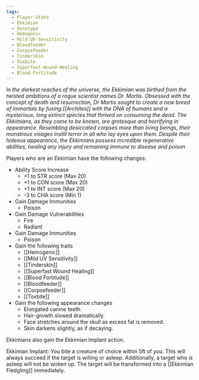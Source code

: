 ```yaml
---
tags:
  - Player-State
  - Ekkimian
  - Xenotype
  - Hemogenic
  - Mild-UV-Sensitivity
  - Bloodfeeder
  - Corpsefeeder
  - Tinderskin
  - Toxbite
  - Superfast-Wound-Healing
  - Blood-Fortitude
---
```

*In the darkest reaches of the universe, the Ekkimian was birthed from the twisted ambitions of a rogue scientist names Dr. Mortis. Obsessed with the concept of death and resurrection, Dr Mortis sought to create a new breed of immortals by fusing [[Archites]] with the DNA of humans and a mysterious, long extinct species that thrived on consuming the dead. The Ekkimians, as they came to be known, are grotesque and horrifying in appearance. Resembling desiccated corpses more than living beings, their monstrous visages instill terror in all who lay eyes upon them. Despite their hideous appearance, the Ekkimians possess incredible regenerative abilities, healing any injury and remaining immune to disease and poison*

Players who are an Ekkimian have the following changes:
* Ability Score Increase
	* +1 to STR score (Max 20)
	* +1 to CON score (Max 20)
	* +1 to INT score (Max 20)
	* -3 to CHA score (Min 1)
* Gain Damage Immunities
	* Poison
* Gain Damage Vulnerabilities
	* Fire
	* Radiant
* Gain Damage Immunities
	* Poison
* Gain the following traits
	* [[Hemogenic]]
	* [[Mild UV Sensitivity]]
	* [[Tinderskin]]
	* [[Superfast Wound Healing]]
	* [[Blood Fortitude]]
	* [[Bloodfeeder]]
	* [[Corpsefeeder]]
	* [[Toxbite]]
* Gain the following appearance changes
	* Elongated canine teeth.
	* Hair-growth slowed dramatically.
	* Face stretches around the skull as excess fat is removed.
	* Skin darkens slightly, as if decaying.

Ekkimians also gain the Ekkimian Implant action.

Ekkimian Implant:
You bite a creature of choice within 5ft of you. This will always succeed if the target is willing or asleep. Additionally, a target who is asleep will not be woken up. The target will be transformed into a [[Ekkimian Fledgling]] immediately.
